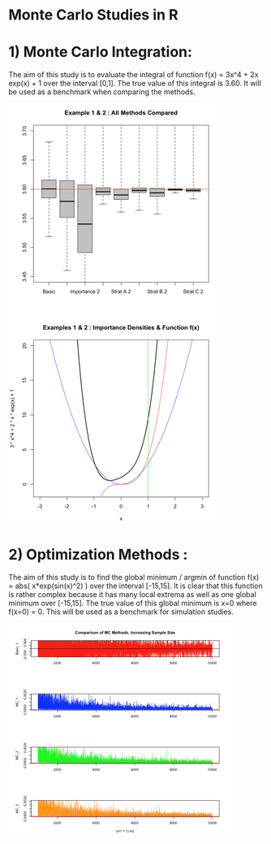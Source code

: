 # Monte Carlo Studies in R
# 1) Monte Carlo Integration: 

The aim of this study is to evaluate the integral of function f(x) = 3x^4 + 2x exp(x) + 1 over the interval [0,1]. The true value of this integral is 3.60. It will be used as a benchmark when comparing the methods.

![Alt text](Demo1.png?raw=true "Integration")

# 2) Optimization Methods :

The aim of this study is to find the global minimum / argmin of function f(x) = abs( x*exp(sin(x)^2) ) over the interval [-15,15]. It is clear that this function is rather complex because it has many local extrema as well as one global minimum over [-15,15]. The true value of this global minimum is x=0 where f(x=0) = 0. This will be used as a benchmark for simulation studies.

![Alt text](Demo2.png?raw=true "Optimization")
